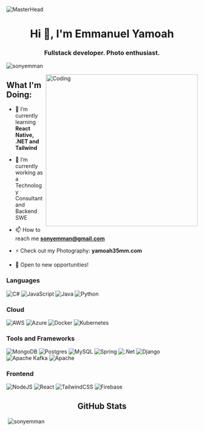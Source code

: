 ![MasterHead](https://developers.giphy.com/branch/master/static/api-512d36c09662682717108a38bbb5c57d.gif)

<h1 align="center">Hi 👋, I'm Emmanuel Yamoah</h1>
<h3 align="center">Fullstack developer. Photo enthusiast.</h3>

<p align="left"> <img src="https://komarev.com/ghpvc/?username=sonyemman&label=Profile%20views&color=0e75b6&style=flat" alt="sonyemman" /> </p>

<img align="right" alt="Coding" width="400" src="https://media.tenor.com/GfSX-u7VGM4AAAAC/coding.gif">
<h2 align="left">What I'm Doing:</h2>

- 🌱 I’m currently learning **React Native, .NET and Tailwind**

- 📁 I’m currently working as a Technology Consultant and Backend SWE

- 📫 How to reach me **sonyemman@gmail.com**

- ⚡ Check out my Photography: **yamoah35mm.com**

- 👥 Open to new opportunities! 

<h3 align="left">Languages</h3>

![C#](https://img.shields.io/badge/c%23-%23239120.svg?style=for-the-badge&logo=c-sharp&logoColor=white)
![JavaScript](https://img.shields.io/badge/javascript-%23323330.svg?style=for-the-badge&logo=javascript&logoColor=%23F7DF1E)
![Java](https://img.shields.io/badge/java-%23ED8B00.svg?style=for-the-badge&logo=openjdk&logoColor=white)
![Python](https://img.shields.io/badge/python-3670A0?style=for-the-badge&logo=python&logoColor=ffdd54)

<h3 align="left">Cloud</h3>

![AWS](https://img.shields.io/badge/AWS-%23FF9900.svg?style=for-the-badge&logo=amazon-aws&logoColor=white)
![Azure](https://img.shields.io/badge/azure-%230072C6.svg?style=for-the-badge&logo=microsoftazure&logoColor=white)
![Docker](https://img.shields.io/badge/docker-%230db7ed.svg?style=for-the-badge&logo=docker&logoColor=white)
![Kubernetes](https://img.shields.io/badge/kubernetes-%23326ce5.svg?style=for-the-badge&logo=kubernetes&logoColor=white)

<h3 align="left">Tools and Frameworks</h3>

![MongoDB](https://img.shields.io/badge/MongoDB-%234ea94b.svg?style=for-the-badge&logo=mongodb&logoColor=white)
![Postgres](https://img.shields.io/badge/postgres-%23316192.svg?style=for-the-badge&logo=postgresql&logoColor=white)
![MySQL](https://img.shields.io/badge/mysql-%2300f.svg?style=for-the-badge&logo=mysql&logoColor=white)
![Spring](https://img.shields.io/badge/spring-%236DB33F.svg?style=for-the-badge&logo=spring&logoColor=white)
![.Net](https://img.shields.io/badge/.NET-5C2D91?style=for-the-badge&logo=.net&logoColor=white)
![Django](https://img.shields.io/badge/django-%23092E20.svg?style=for-the-badge&logo=django&logoColor=white)
![Apache Kafka](https://img.shields.io/badge/Apache%20Kafka-000?style=for-the-badge&logo=apachekafka)
![Apache](https://img.shields.io/badge/apache-%23D42029.svg?style=for-the-badge&logo=apache&logoColor=white)

<h3 align="left">Frontend</h3>

![NodeJS](https://img.shields.io/badge/node.js-6DA55F?style=for-the-badge&logo=node.js&logoColor=white)
![React](https://img.shields.io/badge/react-%2320232a.svg?style=for-the-badge&logo=react&logoColor=%2361DAFB)
![TailwindCSS](https://img.shields.io/badge/tailwindcss-%2338B2AC.svg?style=for-the-badge&logo=tailwind-css&logoColor=white)
![Firebase](https://img.shields.io/badge/firebase-%23039BE5.svg?style=for-the-badge&logo=firebase)

<h2 align="center">GitHub Stats</h2>
<p>&nbsp;<img align="center" src="https://github-readme-stats.vercel.app/api?username=sonyemman&show_icons=true&locale=en" alt="sonyemman" /></p> 


